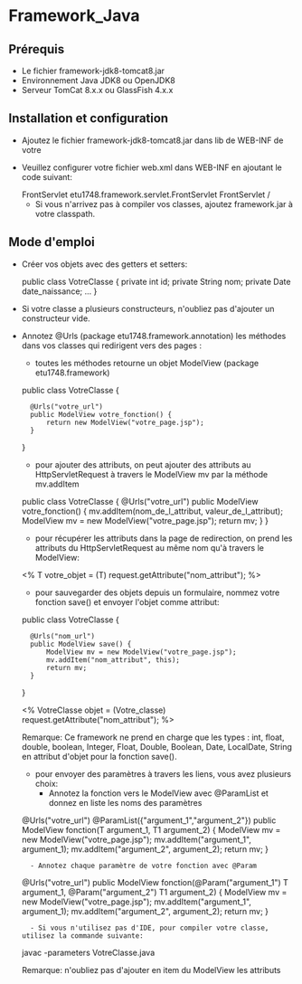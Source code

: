 # Framework_Java

## Prérequis

- Le fichier framework-jdk8-tomcat8.jar
- Environnement Java JDK8 ou OpenJDK8
- Serveur TomCat 8.x.x ou GlassFish 4.x.x

## Installation et configuration

- Ajoutez le fichier framework-jdk8-tomcat8.jar dans lib de WEB-INF de votre

- Veuillez configurer votre fichier web.xml dans WEB-INF en ajoutant le code suivant:

    <servlet>
      <servlet-name>FrontServlet</servlet-name>
      <servlet-class>etu1748.framework.servlet.FrontServlet</servlet-class>
    </servlet>
    
    <servlet-mapping>
      <servlet-name>FrontServlet</servlet-name>
      <url-pattern>/</url-pattern>
    </servlet-mapping>


    -  Si vous n'arrivez pas à compiler vos classes, ajoutez framework.jar à votre classpath.

## Mode d'emploi

- Créer vos objets avec des getters et setters:

    public class VotreClasse {
        private int id;
        private String nom;
        private Date date_naissance;
        ...
    }

- Si votre classe a plusieurs constructeurs, n'oubliez pas d'ajouter un constructeur vide.

- Annotez @Urls (package etu1748.framework.annotation) les méthodes dans vos classes qui redirigent vers des pages :
    * toutes les méthodes retourne un objet ModelView (package etu1748.framework)

    public class VotreClasse {
        
        @Urls("votre_url")
        public ModelView votre_fonction() {
            return new ModelView("votre_page.jsp");
        }
    }


    * pour ajouter des attributs, on peut ajouter des attributs au HttpServletRequest à travers le ModelView mv par la méthode mv.addItem
    
    public class VotreClasse {
        @Urls("votre_url")
        public ModelView votre_fonction() {
            mv.addItem(nom_de_l_attribut, valeur_de_l_attribut);
            ModelView mv =  new ModelView("votre_page.jsp");
            return mv;
        }
    }


    * pour récupérer les attributs dans la page de redirection, on prend les attributs du HttpServletRequest au même nom qu'à travers le ModelView:

    
    <% T votre_objet = (T) request.getAttribute("nom_attribut"); %>


    * pour sauvegarder des objets depuis un formulaire, nommez votre fonction save() et envoyer l'objet comme attribut:

    public class VotreClasse {
        
        @Urls("nom_url")
        public ModelView save() {
            ModelView mv = new ModelView("votre_page.jsp");
            mv.addItem("nom_attribut", this);
            return mv;
        }
    }

    <% VotreClasse objet = (Votre_classe) request.getAttribute("nom_attribut"); %>

    Remarque: Ce framework ne prend en charge que les types : int, float, double, boolean, Integer, Float, Double, Boolean, Date, LocalDate, String en attribut d'objet pour la fonction save().

    * pour envoyer des paramètres à travers les liens, vous avez plusieurs choix:
        - Annotez la fonction vers le ModelView avec @ParamList et donnez en liste les noms des paramètres

    @Urls("votre_url")
    @ParamList({"argument_1","argument_2"})
    public ModelView fonction(T argument_1, T1 argument_2) {
        ModelView mv = new ModelView("votre_page.jsp");
        mv.addItem("argument_1", argument_1);
        mv.addItem("argument_2", argument_2);
        return mv;
    }

        - Annotez chaque paramètre de votre fonction avec @Param 

    @Urls("votre_url")
    public ModelView fonction(@Param("argument_1") T argument_1, @Param("argument_2") T1 argument_2) {
        ModelView mv = new ModelView("votre_page.jsp");
        mv.addItem("argument_1", argument_1);
        mv.addItem("argument_2", argument_2);
        return mv;
    }

        - Si vous n'utilisez pas d'IDE, pour compiler votre classe, utilisez la commande suivante:

    javac -parameters VotreClasse.java

    Remarque: n'oubliez pas d'ajouter en item du ModelView les attributs